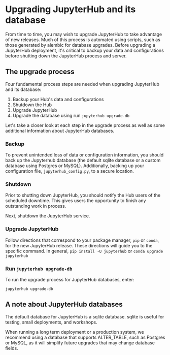# Upgrading JupyterHub and its database

From time to time, you may wish to upgrade JupyterHub to take advantage
of new releases. Much of this process is automated using scripts,
such as those generated by alembic for database upgrades. Before upgrading a
JupyterHub deployment, it's critical to backup your data and configurations
before shutting down the JupyterHub process and server.

## The upgrade process

Four fundamental process steps are needed when upgrading JupyterHub and its
database:

1. Backup your Hub's data and configurations
2. Shutdown the Hub
3. Upgrade JupyterHub
4. Upgrade the database using run `jupyterhub upgrade-db`

Let's take a closer look at each step in the upgrade process as well as some
additional information about JupyterHub databases.

### Backup

To prevent unintended loss of data or configuration information, you should
back up the Jupyterhub database (the default sqlite database or a custom
database using Postgres or MySQL). Additionally, backing up your configuration
file, `jupyterhub_config.py`, to a secure location.

### Shutdown

Prior to shutting down JupyterHub, you should notify the Hub users of the
scheduled downtime. This gives users the opportunity to finish any outstanding
work in process.

Next, shutdown the JupyterHub service.

### Upgrade JupyterHub

Follow directions that correspond to your package manager, `pip` or `conda`,
for the new JupyterHub release. These directions will guide you to the
specific command. In general, `pip install -U jupyterhub` or
`conda upgrade jupyterhub`

### Run `jupyterhub upgrade-db`

To run the upgrade process for JupyterHub databases, enter:

```
jupyterhub upgrade-db
```

## A note about JupyterHub databases

The default database for JupyterHub is a sqlite database. sqlite is useful for
testing, small deployments, and workshops.

When running a long term deployment or a production system, we recommend using
a database that supports ALTER_TABLE, such as Postgres or MySQL, as it will
simplify future upgrades that may change database fields.
